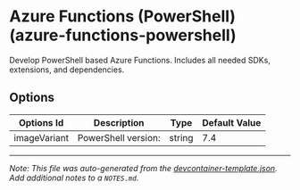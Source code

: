 
# Azure Functions (PowerShell) (azure-functions-powershell)

Develop PowerShell based Azure Functions. Includes all needed SDKs, extensions, and dependencies.

## Options

| Options Id | Description | Type | Default Value |
|-----|-----|-----|-----|
| imageVariant | PowerShell version: | string | 7.4 |



---

_Note: This file was auto-generated from the [devcontainer-template.json](https://github.com/shibayan/devcontainers/blob/main/src/azure-functions-powershell/devcontainer-template.json).  Add additional notes to a `NOTES.md`._
